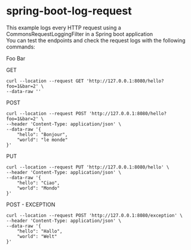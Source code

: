 # spring-boot-log-request

This example logs every HTTP request using a CommonsRequestLoggingFilter in a Spring boot application
<br>
You can test the endpoints and check the request logs with the following commands:

Foo Bar


GET
```
curl --location --request GET 'http://127.0.0.1:8080/hello?foo=1&bar=2' \
--data-raw ''
```

POST
```
curl --location --request POST 'http://127.0.0.1:8080/hello?foo=1&bar=2' \
--header 'Content-Type: application/json' \
--data-raw '{
    "hello": "Bonjour",
    "world": "le monde"
}'
```
PUT
```
curl --location --request PUT 'http://127.0.0.1:8080/hello' \
--header 'Content-Type: application/json' \
--data-raw '{
    "hello": "Ciao",
    "world": "Mondo"
}'
```
POST - EXCEPTION
```
curl --location --request POST 'http://127.0.0.1:8080/exception' \
--header 'Content-Type: application/json' \
--data-raw '{
    "hello": "Hallo",
    "world": "Welt"
}'
```




